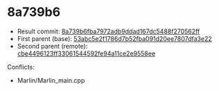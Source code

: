 # 8a739b6
- Result commit: [8a739b6fba7972adb9ddad167dc5488f270562ff](https://github.com/MarlinFirmware/Marlin/commit/8a739b6fba7972adb9ddad167dc5488f270562ff)
- First parent (base): [53abc5e2f1786d7b52fba091d20ee7807dfa3e22](https://github.com/MarlinFirmware/Marlin/commit/53abc5e2f1786d7b52fba091d20ee7807dfa3e22)
- Second parent (remote): [cbe4496123ff33061544592fe94a11ce2e9558ee](https://github.com/MarlinFirmware/Marlin/commit/cbe4496123ff33061544592fe94a11ce2e9558ee)

Conflicts:
- Marlin/Marlin_main.cpp
